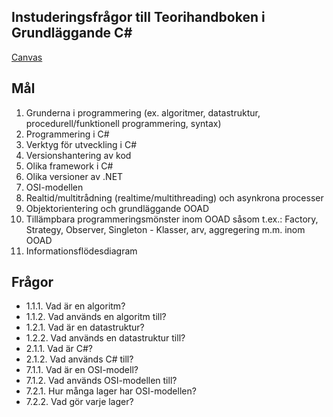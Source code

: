 ## Instuderingsfrågor till Teorihandboken i Grundläggande C#

[Canvas](https://chasacademy.instructure.com/courses/186/assignments/513?module_item_id=2071)

## Mål

1. Grunderna i programmering (ex. algoritmer, datastruktur, procedurell/funktionell programmering, syntax)
2. Programmering i C#
3. Verktyg för utveckling i C#
4. Versionshantering av kod
5. Olika framework i C#
6. Olika versioner av .NET
7. OSI-modellen
8. Realtid/multitrådning (realtime/multithreading) och asynkrona processer
9. Objektorientering och grundläggande OOAD
10. Tillämpbara programmeringsmönster inom OOAD såsom t.ex.: Factory, Strategy, Observer, Singleton - Klasser, arv, aggregering m.m. inom OOAD
11. Informationsflödesdiagram

## Frågor

- 1.1.1. Vad är en algoritm?
- 1.1.2. Vad används en algoritm till?
- 1.2.1. Vad är en datastruktur?
- 1.2.2. Vad används en datastruktur till?
- 2.1.1. Vad är C#?
- 2.1.2. Vad används C# till?
- 7.1.1. Vad är en OSI-modell?
- 7.1.2. Vad används OSI-modellen till?
- 7.2.1. Hur många lager har OSI-modellen?
- 7.2.2. Vad gör varje lager?
